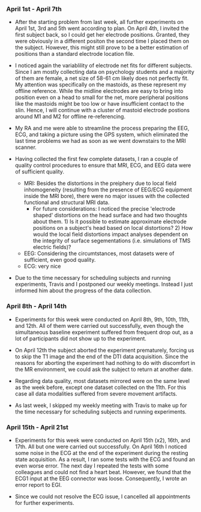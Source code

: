 ### April 1st - April 7th
* After the starting problem from last week, all further experiments on April 1st, 3rd and 5th went according to plan. On April 4th, I invited the first subject back, so I could get her electrode positions. Granted, they were obviously in a different positon the second time I placed them on the subject. However, this might still prove to be a better estimation of positions than a standard electrode location file.

* I noticed again the variablility of electrode net fits for different subjects. Since I am mostly collecting data on psychology students and a majority of them are female, a net size of 58-61 cm likely does not perfectly fit. My attention was specifically on the mastoids, as these represent my offline reference. While the midline electrodes are easy to bring into position even on a head to small for the net, more peripheral positions like the mastoids might be too low or have insufficient contact to the slin. Hence, I will continue with a cluster of mastoid electrode postions around M1 and M2 for offline re-referencing.

* My RA and me were able to streamline the process preparing the EEG, ECG, and taking a picture using the GPS system, which eliminated the last time problems we had as soon as we went downstairs to the MRI scanner.

* Having collected the first few complete datasets, I ran a couple of quality control procedures to ensure that MRI, ECG, and EEG data were of sufficient quality.
  
  * MRI: Besides the distortions in the preiphery due to local field inhomogeneity (resulting from the presence of EEG/ECG equipment inside the MRI bore), there were no major issues with the collected functional and structural MRI data.
    * For future considerations: I noticed the precise 'electrode shaped' distortions on the head surface and had two thoughts about them. 1) Is it possible to estimate approximate electrode positions on a subject's head based on local distortions? 2) How would the local field distortions impact analyses dependent on the integrity of surface segementations (i.e. simulations of TMS electric fields)?
  * EEG: Considering the circumtstances, most datasets were of sufficient, even good quality.
  * ECG: very nice
  
* Due to the time necessary for scheduling subjects and running experiments, Travis and I postponed our weekly meetings. Instead I just informed him about the progress of the data collection.

### April 8th - April 14th
* Experiments for this week were conducted on April 8th, 9th, 10th, 11th, and 12th. All of them were carried out successfully, even though the simultaneous baseline experiment suffered from frequent drop out, as a lot of participants did not show up to the experiment.

* On April 12th the subject aborted the experiment prematurely, forcing us to skip the T1 image and the end of the DTI data acquisition. Since the reasons for aborting the experiment had nothing to do with discomfort in the MR environment, we could ask the subject to return at another date.

* Regarding data quality, most datasets mirrored were on the same level as the week before, except one dataset collected on the 11th. For this case all data modalities suffered from severe movement artifacts.

* As last week, I skipped my weekly meeting with Travis to make up for the time necessary for scheduling subjects and running experiments.


### April 15th - April 21st
* Experiments for this week were conducted on April 15th (x2), 16th, and 17th. All but one were carried out successfully. On April 16th I noticed some noise in the ECG at the end of the experiment during the resting state acquisition. As a result, I ran some tests with the ECG and found an even worse error. The next day I repeated the tests with some colleagues and could not find a heart beat. However, we found that the ECG1 input at the EEG connector was loose. Consequently, I wrote an error report to EGI.

* Since we could not resolve the ECG issue, I cancelled all appointments for further experiments.

